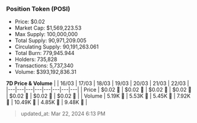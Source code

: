 
  ### Position Token (POSI)
  - Price: $0.02
  - Market Cap: $1,569,223.53
  - Max Supply: 100,000,000
  - Total Supply: 90,971,209.005
  - Circulating Supply: 90,191,263.061
  - Total Burn: 779,945.944
  - Holders: 735,828
  - Transactions: 5,737,340
  - Volume: $393,192,836.31

  **7D Price & Volume**
  | | 16&#x2F;03 | 17&#x2F;03 | 18&#x2F;03 | 19&#x2F;03 | 20&#x2F;03 | 21&#x2F;03 | 22&#x2F;03 |
  |---|---|---|---|---|---|---|---|
  | Price | $0.02 🔻 | $0.02 🔻 | $0.02 🔻 | $0.02 🔻 | $0.02 🚀 | $0.02 🔻 | $0.02 🚀 |
  | Volume | 5.19K 🔻 | 5.53K 🚀 | 5.45K 🔻 | 7.92K 🚀 | 10.49K 🚀 | 4.85K 🔻 | 9.48K 🚀 |

  > updated_at: Mar 22, 2024 6:13 PM
